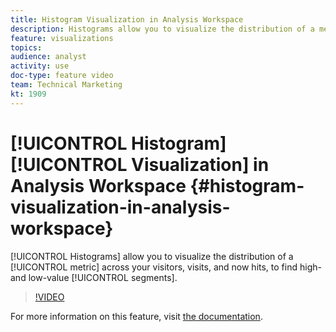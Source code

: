 ```yaml
---
title: Histogram Visualization in Analysis Workspace
description: Histograms allow you to visualize the distribution of a metric across your visitors, visits, and now hits, to find high- and low-value segments.
feature: visualizations
topics: 
audience: analyst
activity: use
doc-type: feature video
team: Technical Marketing
kt: 1909
---
```


# [!UICONTROL Histogram] [!UICONTROL Visualization] in Analysis Workspace {#histogram-visualization-in-analysis-workspace}

[!UICONTROL Histograms] allow you to visualize the distribution of a [!UICONTROL metric] across your visitors, visits, and now hits, to find high- and low-value [!UICONTROL segments].

>[!VIDEO](https://video.tv.adobe.com/v/23725/?quality=12)

For more information on this feature, visit [the documentation](https://marketing.adobe.com/resources/help/en_US/analytics/analysis-workspace/histogram.html).

